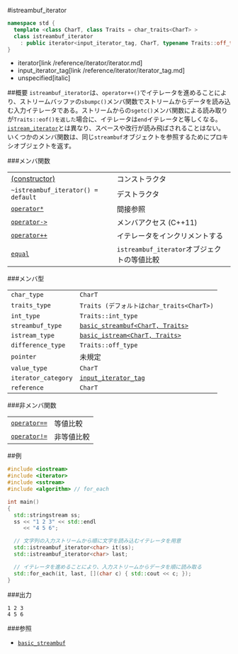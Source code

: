 #istreambuf_iterator
```cpp
namespace std {
  template <class CharT, class Traits = char_traits<CharT> >
  class istreambuf_iterator
    : public iterator<input_iterator_tag, CharT, typename Traits::off_type, unspecified, CharT>
}
```
* iterator[link /reference/iterator/iterator.md]
* input_iterator_tag[link /reference/iterator/iterator_tag.md]
* unspecified[italic]

##概要
`istreambuf_iterator`は、`operator++()`でイテレータを進めることにより、ストリームバッファの`sbumpc()`メンバ関数でストリームからデータを読み込む入力イテレータである。ストリームからの`sgetc()`メンバ関数による読み取りが`Traits::eof()を返した`場合に、イテレータは`end`イテレータと等しくなる。[`istream_iterator`](/reference/iterator/istream_iterator.md)とは異なり、スペースや改行が読み飛ばされることはない。いくつかのメンバ関数は、同じ`streambuf`オブジェクトを参照するためにプロキシオブジェクトを返す。

###メンバ関数

| | |
|--------------------------------------------------------------------------------------------------------------------------------------------|-------------------------------------------------------------------|
| [(constructor)](./istreambuf_iterator//op_constructor.md) | コンストラクタ |
| `~istreambuf_iterator() = default` | デストラクタ |
| [`operator*`](./istreambuf_iterator/op_deref.md) | 間接参照 |
| [`operator->`](./istreambuf_iterator/op_arrow.md) | メンバアクセス (C++11) |
| [`operator++`](./istreambuf_iterator/op_increment.md) | イテレータをインクリメントする |
| [`equal`](./istreambuf_iterator/equal.md) | `istreambuf_iterator`オブジェクトの等値比較 |

###メンバ型

| | |
|--------------------------------|----------------------------------------------------------------------------------------------------------------------|
| `char_type` | `CharT` |
| `traits_type` | `Traits (デフォルトはchar_traits<CharT>)` |
| `int_type` | `Traits::int_type` |
| `streambuf_type` | [`basic_streambuf<CharT, Traits>`](../streambuf/basic_streambuf.md) |
| `istream_type` | [`basic_istream<CharT, Traits>`](../istream/basic_istream.md) |
| `difference_type` | `Traits::off_type` |
| `pointer` | 未規定 |
| `value_type` | `CharT` |
| `iterator_category` | [`input_iterator_tag`](/reference/iterator/iterator_tag.md) |
| `reference` | `CharT` |

###非メンバ関数

| | |
|----------------------------------------------------------------------------------------------------------------------------------|-----------------|
| [`operator==`](./istreambuf_iterator/op_equal.md) | 等値比較 |
| [`operator!=`](./istreambuf_iterator/op_not_equal.md) | 非等値比較 |


##例
```cpp
#include <iostream>
#include <iterator>
#include <sstream>
#include <algorithm> // for_each

int main()
{
  std::stringstream ss;
  ss << "1 2 3" << std::endl
     << "4 5 6";

  // 文字列の入力ストリームから順に文字を読み込むイテレータを用意
  std::istreambuf_iterator<char> it(ss);
  std::istreambuf_iterator<char> last;

  // イテレータを進めることにより、入力ストリームからデータを順に読み取る
  std::for_each(it, last, [](char c) { std::cout << c; });
}
```

###出力
```
1 2 3
4 5 6
```

###参照
- [`basic_streambuf`](../streambuf/basic_streambuf.md)
